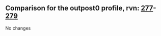## Comparison for the outpost0 profile, rvn: [277](https://github.com/PRO100KatYT/FortniteProfileRevisions/tree/main/profiles/outpost0/277%20outpost0.json)-[279](https://github.com/PRO100KatYT/FortniteProfileRevisions/tree/main/profiles/outpost0/279%20outpost0.json)

No changes
